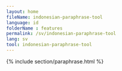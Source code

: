 ```yaml
---
layout: home
fileName: indonesian-paraphrase-tool
language: id
folderName : features
permalink: /sv/indonesian-paraphrase-tool
lang: sv
tool: indonesian-paraphrase-tool
---
```

{% include section/paraphrase.html %}